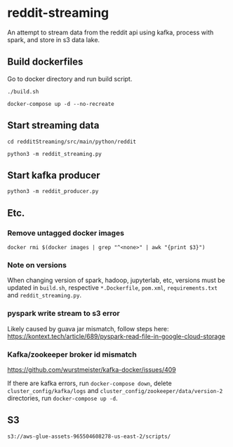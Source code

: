 # reddit-streaming
An attempt to stream data from the reddit api using kafka, process with spark, and store in s3 data lake.

## Build dockerfiles

Go to docker directory and run build script.

`./build.sh`

`docker-compose up -d --no-recreate`

## Start streaming data

`cd redditStreaming/src/main/python/reddit`

`python3 -m reddit_streaming.py`

## Start kafka producer

`python3 -m reddit_producer.py`

## Etc.

### Remove untagged docker images

`docker rmi $(docker images | grep "^<none>" | awk "{print $3}")`

### Note on versions

When changing version of spark, hadoop, jupyterlab, etc, versions must be updated in `build.sh`, respective `*.Dockerfile`, `pom.xml`, `requirements.txt` and `reddit_streaming.py`.

### pyspark write stream to s3 error

Likely caused by guava jar mismatch, follow steps here: https://kontext.tech/article/689/pyspark-read-file-in-google-cloud-storage

### Kafka/zookeeper broker id mismatch

https://github.com/wurstmeister/kafka-docker/issues/409

If there are kafka errors, run `docker-compose down`, delete `cluster_config/kafka/logs` and `cluster_config/zookeeper/data/version-2` directories, run `docker-compose up -d`.


## S3

`s3://aws-glue-assets-965504608278-us-east-2/scripts/`